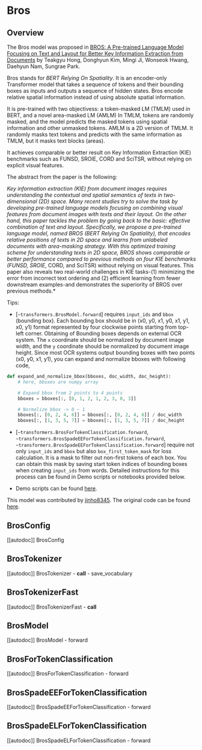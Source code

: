 <!--Copyright 2023 The HuggingFace Team. All rights reserved.

Licensed under the Apache License, Version 2.0 (the "License"); you may not use this file except in compliance with
the License. You may obtain a copy of the License at

http://www.apache.org/licenses/LICENSE-2.0

Unless required by applicable law or agreed to in writing, software distributed under the License is distributed on
an "AS IS" BASIS, WITHOUT WARRANTIES OR CONDITIONS OF ANY KIND, either express or implied. See the License for the
specific language governing permissions and limitations under the License.
-->

# Bros

## Overview

The Bros model was proposed in [BROS: A Pre-trained Language Model Focusing on Text and Layout for Better Key Information Extraction from Documents](https://arxiv.org/abs/2108.04539) by Teakgyu Hong, Donghyun Kim, Mingi Ji, Wonseok Hwang, Daehyun Nam, Sungrae Park. 

Bros stands for *BERT Relying On Spatiality*. It is an encoder-only Transformer model that takes a sequence of tokens and their bounding boxes as inputs and outputs a sequence of hidden states. Bros encode relative spatial information instead of using absolute spatial information. 

It is pre-trained with two objectivess: a token-masked LM (TMLM) used in BERT, and a novel area-masked LM (AMLM)
In TMLM, tokens are randomly masked, and the model predicts the masked tokens using spatial information and other unmasked tokens. 
AMLM is a 2D version of TMLM. It randomly masks text tokens and predicts with the same information as TMLM, but it masks text blocks (areas).

It achieves comparable or better result on Key Information Extraction (KIE) benchmarks such as FUNSD, SROIE, CORD and SciTSR, without relying on explicit visual features.


The abstract from the paper is the following:

*Key information extraction (KIE) from document images requires understanding the contextual and spatial semantics of texts in two-dimensional (2D) space. Many recent studies try to solve the task by developing pre-trained language models focusing on combining visual features from document images with texts and their layout. On the other hand, this paper tackles the problem by going back to the basic: effective combination of text and layout. Specifically, we propose a pre-trained language model, named BROS (BERT Relying On Spatiality), that encodes relative positions of texts in 2D space and learns from unlabeled documents with area-masking strategy. With this optimized training scheme for understanding texts in 2D space, BROS shows comparable or better performance compared to previous methods on four KIE benchmarks (FUNSD, SROIE*, CORD, and SciTSR) without relying on visual features. This paper also reveals two real-world challenges in KIE tasks-(1) minimizing the error from incorrect text ordering and (2) efficient learning from fewer downstream examples-and demonstrates the superiority of BROS over previous methods.*

Tips:

- [`~transformers.BrosModel.forward`] requires `input_ids` and `bbox` (bounding box). Each bounding box should be in (x0, y0, x1, y0, x1, y1, x0, y1) format represented by four clockwise points starting from top-left corner. Obtaining of Bounding boxes depends on external OCR system. The `x` coordinate should be normalized by document image width, and the `y` coordinate should be normalized by document image height. Since most OCR systems output bounding boxes with two points (x0, y0, x1, y1), you can expand and normalize bboxes with following code,

```python
def expand_and_normalize_bbox(bboxes, doc_width, doc_height):
    # here, bboxes are numpy array

    # Expand bbox from 2 points to 4 points
    bboxes = bboxes[:, [0, 1, 2, 1, 2, 3, 0, 3]]

    # Normalize bbox -> 0 ~ 1
    bboxes[:, [0, 2, 4, 6]] = bboxes[:, [0, 2, 4, 6]] / doc_width
    bboxes[:, [1, 3, 5, 7]] = bboxes[:, [1, 3, 5, 7]] / doc_height
```

- [`~transformers.BrosForTokenClassification.forward`, `~transformers.BrosSpadeEEForTokenClassification.forward`, `~transformers.BrosSpadeEEForTokenClassification.forward`] require not only `input_ids` and `bbox` but also `box_first_token_mask` for loss calculation. It is a mask to filter out non-first tokens of each box. You can obtain this mask by saving start token indices of bounding boxes when creating `input_ids` from words. Detailed instructions for this process can be found in Demo scripts or notebooks provided below.

- Demo scripts can be found [here](https://github.com/clovaai/bros).

This model was contributed by [jinho8345](https://huggingface.co/jinho8345). The original code can be found [here](https://github.com/clovaai/bros).

## BrosConfig

[[autodoc]] BrosConfig


## BrosTokenizer

[[autodoc]] BrosTokenizer
    - __call__
    - save_vocabulary


## BrosTokenizerFast

[[autodoc]] BrosTokenizerFast
    - __call__


## BrosModel

[[autodoc]] BrosModel
    - forward


## BrosForTokenClassification

[[autodoc]] BrosForTokenClassification
    - forward


## BrosSpadeEEForTokenClassification

[[autodoc]] BrosSpadeEEForTokenClassification
    - forward


## BrosSpadeELForTokenClassification

[[autodoc]] BrosSpadeELForTokenClassification
    - forward
